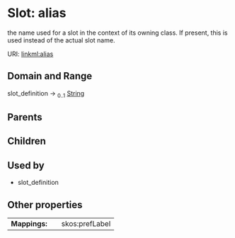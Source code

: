
# Slot: alias


the name used for a slot in the context of its owning class.  If present, this is used instead of the actual slot name.

URI: [linkml:alias](https://w3id.org/linkml/alias)


## Domain and Range

slot_definition &#8594;  <sub>0..1</sub> [String](types/String.md)

## Parents


## Children


## Used by

 * slot_definition

## Other properties

|  |  |  |
| --- | --- | --- |
| **Mappings:** | | skos:prefLabel |

